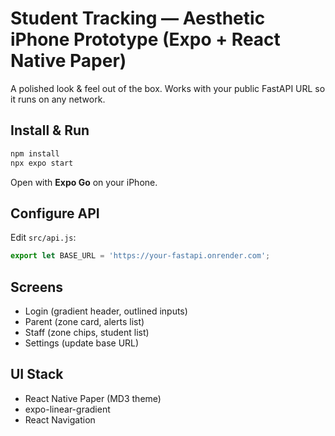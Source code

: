 # Student Tracking — Aesthetic iPhone Prototype (Expo + React Native Paper)

A polished look & feel out of the box. Works with your public FastAPI URL so it runs on any network.

## Install & Run
```bash
npm install
npx expo start
```
Open with **Expo Go** on your iPhone.

## Configure API
Edit `src/api.js`:
```js
export let BASE_URL = 'https://your-fastapi.onrender.com';
```

## Screens
- Login (gradient header, outlined inputs)
- Parent (zone card, alerts list)
- Staff (zone chips, student list)
- Settings (update base URL)

## UI Stack
- React Native Paper (MD3 theme)
- expo-linear-gradient
- React Navigation
